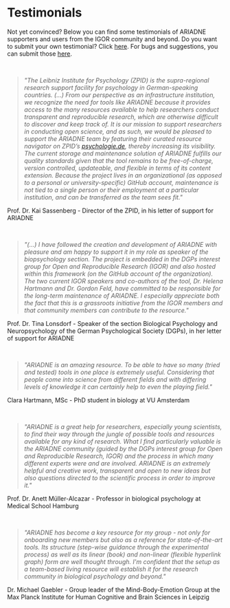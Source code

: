 # Testimonials

Not yet convinced? Below you can find some testimonials of ARIADNE supporters and users from the IGOR community and beyond. Do you want to submit your own testimonial? Click [here](https://docs.google.com/forms/d/e/1FAIpQLScSdCHN_cRoHAqdlU_sQfmX4BlFMGw055fFX3h8J5NIxbtOGQ/viewform?usp=sf_link). For bugs and suggestions, you can submit those [here](https://docs.google.com/forms/d/e/1FAIpQLSegUOtsLUa60qtSNnGK5qkfZZPv-rhHFEuytWpu6JfCFYI1tg/viewform?usp=sf_link).

<br>

> _"The Leibniz Institute for Psychology (ZPID) is the supra-regional research support facility for psychology in German-speaking countries. (...) From our perspective as an infrastructure institution, we recognize the need for tools like ARIADNE because it provides access to the many resources available to help researchers conduct transparent and reproducible research, which are otherwise difficult to discover and keep track of. It is our mission to support researchers in conducting open science, and as such, we would be pleased to support the ARIADNE team by featuring their curated resource navigator on ZPID’s [psychologie.de](https://psychologie.de/forschung/studien-durchfuehren/), thereby increasing its visibility. The current storage and maintenance solution of ARIADNE fulfills our quality standards given that the tool remains to be free-of-charge, version controlled, updateable, and flexible in terms of its content extension. Because the project lives in an organizational (as opposed to a personal or university-specific) GitHub account, maintenance is not tied to a single person or their employment at a particular institution, and can be transferred as the team sees fit."_

Prof. Dr. Kai Sassenberg - Director of the ZPID, in his letter of support for ARIADNE

<br>

> _"(...) I have followed the creation and development of ARIADNE with pleasure and am happy to support it in my role as speaker of the biopsychology section. The project is embedded in the DGPs interest group for Open and Reproducible Research (IGOR) and also hosted within this framework (on the GitHub account of the organization). The two current IGOR speakers and co-authors of the tool, Dr. Helena Hartmann and Dr. Gordon Feld, have committed to be responsible for the long-term maintenance of ARIADNE. I especially appreciate both the fact that this is a grassroots initiative from the IGOR members and that community members can contribute to the resource."_

Prof. Dr. Tina Lonsdorf - Speaker of the section Biological Psychology and Neuropsychology of the German Psychological Society (DGPs), in her letter of support for ARIADNE

<br>

> _"ARIADNE is an amazing resource. To be able to have so many (tried and tested) tools in one place is extremely useful. Considering that people come into science from different fields and with differing levels of knowledge it can certainly help to even the playing field."_

Clara Hartmann, MSc - PhD student in biology at VU Amsterdam

<br>

> _"ARIADNE is a great help for researchers, especially young scientists, to find their way through the jungle of possible tools and resources available for any kind of research. What I find particularly valuable is the ARIADNE community (guided by the DGPs interest group for Open and Reproducible Research, IGOR) and the process in which many different experts were and are involved. ARIADNE is an extremely helpful and creative work, transparent and open to new ideas but also questions directed to the scientific process in order to improve it."_

Prof. Dr. Anett Müller-Alcazar - Professor in biological psychology at Medical School Hamburg

<br>

> _"ARIADNE has become a key resource for my group - not only for onboarding new members but also as a reference for state-of-the-art tools. Its structure (step-wise guidance through the experimental process) as well as its linear (book) and non-linear (flexible hyperlink graph) form are well thought through. I'm confident that the setup as a team-based living resource will establish it for the research community in biological psychology and beyond."_

Dr. Michael Gaebler - Group leader of the Mind-Body-Emotion Group at the Max Planck Institute for Human Cognitive and Brain Sciences in Leipzig

<br>
